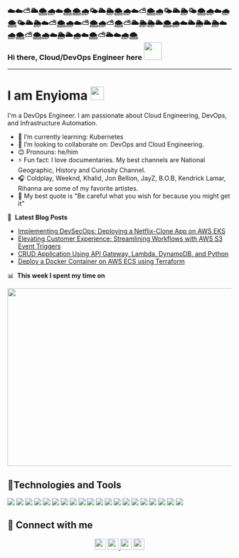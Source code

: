 ### ☁️☁️⛅🌥️🌨️🌧️☁️🌨️🌨️🌧️🌤️🌥️🌦️🌨️🌧️☁️⛅🌨️🌧️🌤️🌥️🌦️🌤️🌨️🌧️☁️🌧️🌨️🌤️🌥️🌦️☁️⛅🌨️🌧️☁️⛅🌨️🌧️⛅🌨️⛅🌥️🌦️🌦️🌥️🌨️🌧️☁️🌥️🌦️🌥️🌦️☁️🌧️🌨️⛅🌨️🌧️☁️🌦️🌥️🌧️☁️🌨️⛅🌥️☁️🌧️🌨️ </br> Hi there, Cloud/DevOps Engineer here <img src="https://raw.githubusercontent.com/MartinHeinz/MartinHeinz/master/wave.gif" width="40px">



<!-- ![vins-aws-ecr](https://user-images.githubusercontent.com/64049432/203648913-38af64b1-2761-4a04-919d-aeb567935a47.gif =250x250) -->

<hr>
<h1>I am Enyioma <img src="https://media.giphy.com/media/WUlplcMpOCEmTGBtBW/giphy.gif" width="30"> </h1>
I'm a DevOps Engineer. I am passionate about Cloud Engineering, DevOps, and Infrastructure Automation.



- 🌱 I’m currently learning: Kubernetes
- 👯 I’m looking to collaborate on: DevOps and Cloud Engineering.
- 😊 Pronouns: he/him
- ⚡ Fun fact: I love documentaries. My best channels are National Geographic, History and Curiosity Channel.
- 🎧 Coldplay, Weeknd, Khalid, Jon Bellion, JayZ, B.O.B, Kendrick Lamar, Rihanna are some of my favorite artistes.
- 📖 My best quote is "Be careful what you wish for because you might get it"

📕 &nbsp;**Latest Blog Posts**
<!-- BLOG-POST-LIST:START -->
- [Implementing DevSecOps: Deploying a Netflix-Clone App on AWS EKS](https://medium.com/aws-tip/implementing-devsecops-deploying-a-netflix-clone-app-on-aws-eks-6b1078344ace)
- [Elevating Customer Experience: Streamlining Workflows with AWS S3 Event Triggers](https://medium.com/aws-tip/elevating-customer-experience-streamlining-workflows-with-aws-s3-event-triggers-c0e481dee275)
- [CRUD Application Using API Gateway, Lambda, DynamoDB, and Python](https://medium.com/aws-tip/crud-application-using-api-gateway-lambda-dynamodb-and-python-84d486c87df4)
- [Deploy a Docker Container on AWS ECS using Terraform](https://medium.com/@enyioman/deploy-a-docker-container-on-aws-ecs-using-terraform-6ad99c7d0498)
<!-- BLOG-POST-LIST:END -->

📊 &nbsp;**This week I spent my time on**

<!--START_SECTION:waka-->
<p>
<img src="https://wakatime.com/share/@enyioman/fdd66897-54eb-405d-9650-0c94f893599e.svg" height="400" width="800">
</p>
<!--END_SECTION:waka-->


<!-- <img src="https://i.pinimg.com/originals/fd/83/da/fd83dae286887a5e9d266b949bb92635.gif" border-radius="5px" width="95%" height="600px"> -->

## 🔧Technologies and Tools
![](https://img.shields.io/badge/Cloud-AWS-informational?style=flat&logo=amazon-aws&logoColor=white&color=2bbc8a)
![](https://img.shields.io/badge/IAC-AWSCloudFormation-informational?style=flat&logo=amazon-aws&logoColor=white&color=2bbc8a)
![](https://img.shields.io/badge/Code-NodeJS-informational?style=flat&logo=node.js&logoColor=white&color=2bbc8a)
![](https://img.shields.io/badge/Metric_Dashboard-Grafana-informational?style=flat&logo=grafana&logoColor=white&color=2bbc8a)
![](https://img.shields.io/badge/VCS-Git-informational?style=flat&logo=git&logoColor=white&color=2bbc8a)
![](https://img.shields.io/badge/Code-VanillaJS-informational?style=flat&logo=javascript&logoColor=white&color=2bbc8a)
![](https://img.shields.io/badge/Hub-Github-informational?style=flat&logo=github&logoColor=white&color=2bbc8a)
![](https://img.shields.io/badge/OS-Linux-informational?style=flat&logo=linux&logoColor=white&color=2bbc8a)
![](https://img.shields.io/badge/Reverse_Proxy/Web_Server-Nginx-informational?style=flat&logo=nginx&logoColor=white&color=2bbc8a)
![](https://img.shields.io/badge/Reverse_Proxy/Web_Server-Apache-informational?style=flat&logo=apache&logoColor=white&color=2bbc8a)
![](https://img.shields.io/badge/Container_Runtime-Docker-informational?style=flat&logo=docker&logoColor=white&color=2bbc8a)
![](https://img.shields.io/badge/Shell-Bash-informational?style=flat&logo=gnu-bash&logoColor=white&color=2bbc8a)
![](https://img.shields.io/badge/IaC-Terraform-informational?style=flat&logo=terraform&logoColor=white&color=2bbc8a)
![](https://img.shields.io/badge/CI/CD-Jenkins-informational?style=flat&logo=jenkins&logoColor=white&color=2bbc8a)
![](https://img.shields.io/badge/CI/CD-CircleCI-informational?style=flat&logo=circleci&logoColor=white&color=2bbc8a)
![](https://img.shields.io/badge/Configuration_Management-Ansible-informational?style=flat&logo=ansible&logoColor=white&color=2bbc8a)
![](https://img.shields.io/badge/Code-Python-informational?style=flat&logo=python&logoColor=white&color=2bbc8a)
![](https://img.shields.io/badge/Monitoring-Prometheus-informational?style=flat&logo=prometheus&logoColor=white&color=2bbc8a)
![](https://img.shields.io/badge/Ordchestration_Tool-Kubernetes-informational?style=flat&logo=kubernetes&logoColor=white&color=2bbc8a)
![](https://img.shields.io/badge/Linux-Ubuntu-informational?style=flat&logo=ubuntu&logoColor=white&color=2bbc8a)

## 🤝 Connect with me

<p align="center">
  <a href="https://twitter.com/enyiomann"><img src="https://img.shields.io/badge/twitter-%231DA1F2.svg?&style=for-the-badge&logo=twitter&logoColor=white" height=25></a> 
  <a href="https://www.linkedin.com/in/enyioman/"><img src="https://img.shields.io/badge/linkedin-%230077B5.svg?&style=for-the-badge&logo=linkedin&logoColor=white" height=25> </a>
  <a href="https://medium.com/@enyioman"><img src="https://img.shields.io/badge/Medium-12100E?style=for-the-badge&logo=medium&logoColor=white" height=25></a>
  <a href="mailto:hello@zaiany.tech"><img src="https://img.shields.io/badge/mail-%EA4225.svg?&style=for-the-badge&logo=mail&logoColor=red" height=25></a>
</p>


<!-- ## Visitor Count
![Visitor Count](https://profile-counter.glitch.me/{enyioman}/count.svg)

![GitHub Activity Graph](https://activity-graph.herokuapp.com/graph?username=enyioman&bg_color=0D1117)  

![GitHub metrics](https://metrics.lecoq.io/enyioman)   -->

<!-- ![GitHub streak stats](https://github-readme-streak-stats.herokuapp.com/?user=enyioman&theme=black-ice&hide_border=true&stroke=0000&background=060A0CD0)   -->



<!--
**enyioman/enyioman** is a ✨ _special_ ✨ repository because its `README.md` (this file) appears on your GitHub profile.

Here are some ideas to get you started:

- 🔭 I’m currently working on ...
- 🌱 I’m currently learning ...
- 👯 I’m looking to collaborate on ...
- 🤔 I’m looking for help with ...
- 💬 Ask me about ...
- 📫 How to reach me: ...
- 😄 Pronouns: ...
- ⚡ Fun fact: ...
-->
